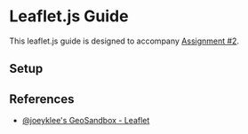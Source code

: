 # Leaflet.js Guide

This leaflet.js guide is designed to accompany [Assignment #2](assignments/assignment_02.md).

## Setup



## References
* [@joeyklee's GeoSandbox - Leaflet](https://joeyklee.github.io/geosandbox/hello-leaflet.html)